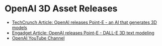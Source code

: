 # OpenAI 3D Asset Releases

- [TechCrunch Article: OpenAI releases Point-E - an AI that generates 3D models](https://techcrunch.com/2022/12/20/openai-releases-point-e-an-ai-that-generates-3d-models/)
- [Engadget Article: OpenAI releases Point-E - DALL-E 3D text modeling](https://www.engadget.com/openai-releases-point-e-dall-e-3d-text-modeling-210007892.html)
- [OpenAI YouTube Channel](https://www.youtube.com/watch?v=iuOKrtRkKeo)

